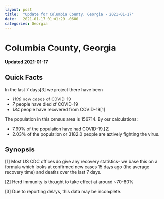 ```yaml
---
layout: post
title:  "Update for Columbia County, Georgia - 2021-01-17"
date:   2021-01-17 01:01:29 -0600
categories: Georgia
---
```


# Columbia County, Georgia
#### Updated 2021-01-17

## Quick Facts

In the last 7 days[3] we project there have been
- *1198* new cases of COVID-19
- *7* people have died of COVID-19
- *184* people have recovered from COVID-19[1]

The population in this census area is 156714. By our calculations:
- 7.99% of the population have had COVID-19.[2]
- 2.03% of the population or 3182.0 people are actively fighting the virus.

## Synopsis




[1] Most US CDC offices do give any recovery statistics- we base this on a formula which looks at confirmed new cases
15 days ago (the average recovery time) and deaths over the last 7 days.

[2] Herd Immunity is thought to take effect at around ~70-80%

[3] Due to reporting delays, this data may be incomplete.
 
    